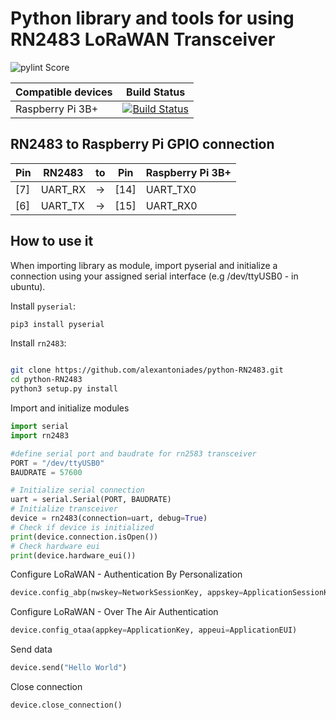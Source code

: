 # Python library and tools for using RN2483 LoRaWAN Transceiver

![pylint Score](https://mperlet.github.io/pybadge/badges/10.00.svg)

| Compatible devices | Build Status |
| ------------------ | ------------ |
| Raspberry Pi 3B+   | [![Build Status](https://travis-ci.org/alexantoniades/python-RN2483.svg?branch=master)](https://travis-ci.org/alexantoniades/python-RN2483) |

## RN2483 to Raspberry Pi GPIO connection

| Pin | RN2483 | to | Pin | Raspberry Pi 3B+ |
| --- | ------ | -- | --- | ---------------- |
| [7] | UART_RX | -> | [14] | UART_TX0 |
| [6] | UART_TX | -> | [15] | UART_RX0 |

## How to use it

When importing library as module, import pyserial and initialize a connection using your assigned serial interface (e.g /dev/ttyUSB0 - in ubuntu).

Install `pyserial`:

```bash
pip3 install pyserial
```

Install `rn2483`:

```bash

git clone https://github.com/alexantoniades/python-RN2483.git
cd python-RN2483
python3 setup.py install
```

Import and initialize modules

```python
import serial
import rn2483

#define serial port and baudrate for rn2583 transceiver
PORT = "/dev/ttyUSB0"
BAUDRATE = 57600

# Initialize serial connection
uart = serial.Serial(PORT, BAUDRATE)
# Initialize transceiver
device = rn2483(connection=uart, debug=True)
# Check if device is initialized
print(device.connection.isOpen())
# Check hardware eui
print(device.hardware_eui())
```

Configure LoRaWAN - Authentication By Personalization

```python
device.config_abp(nwskey=NetworkSessionKey, appskey=ApplicationSessionKey, devaddr=DeviceAddress)
```

Configure LoRaWAN - Over The Air Authentication

```python
device.config_otaa(appkey=ApplicationKey, appeui=ApplicationEUI)
```

Send data

```python
device.send("Hello World")
```

Close connection

```python
device.close_connection()
```
